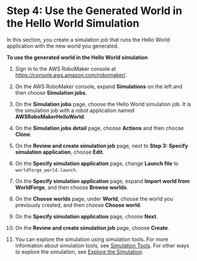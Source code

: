 # Step 4: Use the Generated World in the Hello World Simulation<a name="worlds-creating-getting-started-using-world"></a>

In this section, you create a simulation job that runs the Hello World application with the new world you generated\. 

**To use the generated world in the Hello World simulation**

1. Sign in to the AWS RoboMaker console at [https://console\.aws\.amazon\.com/robomaker/](https://console.aws.amazon.com/robomaker/)\.

1. On the AWS RoboMaker console, expand **Simulations** on the left and then choose **Simulation jobs**\.

1. On the **Simulation jobs** page, choose the Hello World simulation job\. It is the simulation job with a robot application named **AWSRoboMakerHelloWorld**\. 

1. On the **Simulation jobs detail** page, choose **Actions** and then choose **Clone**\. 

1. On the **Review and create simulation job** page, next to **Step 3: Specify simulation application**, choose **Edit**\. 

1. On the **Specify simulation application** page, change **Launch file** to `worldforge_world.launch`\. 

1. On the **Specify simulation application** page, expand **Import world from WorldForge**, and then choose **Browse worlds**\. 

1. On the **Choose worlds** page, under **World**, choose the world you previously created, and then choose **Choose world**\. 

1. On the **Specify simulation application** page, choose **Next**\. 

1. On the **Review and create simulation job** page, choose **Create**\. 

1. You can explore the simulation using simulation tools\. For more information about simulation tools, see [Simulation Tools](simulation-tools.md)\. For other ways to explore the simulation, see [Explore the Simulation](gs-simulation.md#gs-simulation-explore)\. 